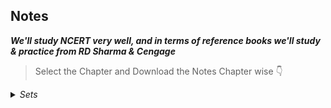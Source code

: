 ## Notes

***We'll study NCERT very well, and in terms of reference books we'll study & practice from RD Sharma & Cengage***

> Select the Chapter and Download the Notes Chapter wise 👇

<details><summary><em>Sets</em></summary>
<br>

> Question --> Theory 👇

<details><summary>NCERT</summary>

- [NCERT Exercise 1.1](https://raw.githubusercontent.com/hisayakhere/Mission-ACHIEVE/main/Subjects/03Mathematics/NCERT-Exercise1.1.pdf) || [Theory](https://raw.githubusercontent.com/hisayakhere/Mission-ACHIEVE/main/Subjects/03Mathematics/Theory-NCERT-Exercise1.1.pdf)

- [NCERT Exercise 1.2](https://raw.githubusercontent.com/hisayakhere/Mission-ACHIEVE/main/Subjects/03Mathematics/NCERT-Exercise1.2.pdf)
- [NCERT Exercise 1.3](https://raw.githubusercontent.com/hisayakhere/Mission-ACHIEVE/main/Subjects/03Mathematics/NCERT-Exercise1.3.pdf)
- [NCERT Exercise 1.4](https://raw.githubusercontent.com/hisayakhere/Mission-ACHIEVE/main/Subjects/03Mathematics/NCERT-Exercise1.4.pdf)
- [NCERT Exercise 1.5](https://raw.githubusercontent.com/hisayakhere/Mission-ACHIEVE/main/Subjects/03Mathematics/NCERT-Exercise1.5.pdf)
</details>
<details><summary>RD Sharma</summary>
</details>

</details>



